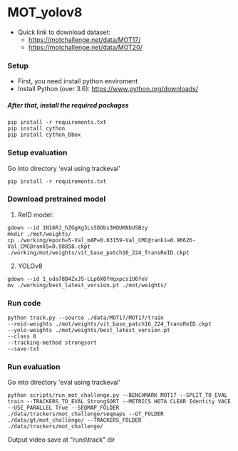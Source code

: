 # MOT_yolov8
- Quick link to download dataset:
  - https://motchallenge.net/data/MOT17/
  - https://motchallenge.net/data/MOT20/
  
### Setup
- First, you need install python enviroment
- Install Python (over 3.6): https://www.python.org/downloads/

##### After that, install the required packages
```
pip install -r requirements.txt
pip install cython
pip install cython_bbox
```
### Setup evaluation
Go into directory 'eval using trackeval'
```
pip install -r requirements.txt
```
### Download pretrained model
1. ReID model:
```
gdown --id 1N16RJ_hZGgXg3Ls5DObs3HQUKNbUSBzy
mkdir ./mot/weights/
cp ./working/epoch=5-Val_mAP=0.63159-Val_CMC@rank1=0.96626-Val_CMC@rank5=0.98858.ckpt ./working/mot/weights/vit_base_patch16_224_TransReID.ckpt
```

2. YOLOv8
```
gdown --id 1_oda78B4ZxJ5-LLp6X0fHqxpcs1U6feV
mv ./working/best_latest_version.pt ./mot/weights/
```

### Run code
```
python track.py --source ./data/MOT17/MOT17/train 
--reid-weights ./mot/weights/vit_base_patch16_224_TransReID.ckpt
--yolo-weights ./mot/weights/best_latest_version.pt
--class 0 
--tracking-method strongsort 
--save-txt
```
### Run evaluation
Go into directory 'eval using trackeval'
```
python scripts/run_mot_challenge.py --BENCHMARK MOT17 --SPLIT_TO_EVAL train --TRACKERS_TO_EVAL StrongSORT --METRICS HOTA CLEAR Identity VACE --USE_PARALLEL True --SEQMAP_FOLDER ./data/trackers/mot_challenge/seqmaps --GT_FOLDER ./data/gt/mot_challenge/ --TRACKERS_FOLDER ./data/trackers/mot_challenge/
```

Output video save at "runs\track" dir
